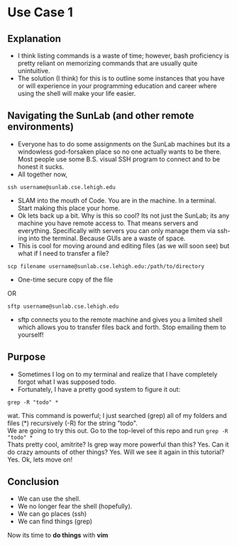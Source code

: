 # Use Case 1

## Explanation

* I think listing commands is a waste of time; however, bash proficiency is pretty reliant on memorizing commands that are usually quite unintuitive.
* The solution (I think) for this is to outline some instances that you have or will experience in your programming education and career where using the shell will make your life easier. 

## Navigating the SunLab (and other remote environments)

* Everyone has to do some assignments on the SunLab machines but its a windowless god-forsaken place so no one actually wants to be there. Most people use some B.S. visual SSH program to connect and to be honest it sucks. 
* All together now,

```
ssh username@sunlab.cse.lehigh.edu
```
* SLAM into the mouth of Code. You are in the machine. In a terminal. Start making this place your home. 
* Ok lets back up a bit. Why is this so cool? Its not just the SunLab; its any machine you have remote access to. That means servers and everything. Specifically with servers you can only manage them via ssh-ing into the terminal. Because GUIs are a waste of space. 
* This is cool for moving around and editing files (as we will soon see) but what if I need to transfer a file?

```
scp filename username@sunlab.cse.lehigh.edu:/path/to/directory 
```
* One-time secure copy of the file

OR
```
sftp username@sunlab.cse.lehigh.edu
```

* sftp connects you to the remote machine and gives you a limited shell which allows you to transfer files back and forth. Stop emailing them to yourself!

## Purpose

* Sometimes I log on to my terminal and realize that I have completely forgot what I was supposed todo.
* Fortunately, I have a pretty good system to figure it out:
```
grep -R "todo" *
```

wat. This command is powerful; I just searched (grep) all of my folders and files (*) recursively (-R) for the string "todo".  
We are going to try this out. Go to the top-level of this repo and run ``` grep -R "todo" * ```  
Thats pretty cool, amitrite? Is grep way more powerful than this? Yes. Can it do crazy amounts of other things? Yes. Will we see it again in this tutorial? Yes. Ok, lets move on!

## Conclusion
* We can use the shell. 
* We no longer fear the shell (hopefully).
* We can go places (ssh)
* We can find things (grep)

Now its time to __do things__  with __vim__
